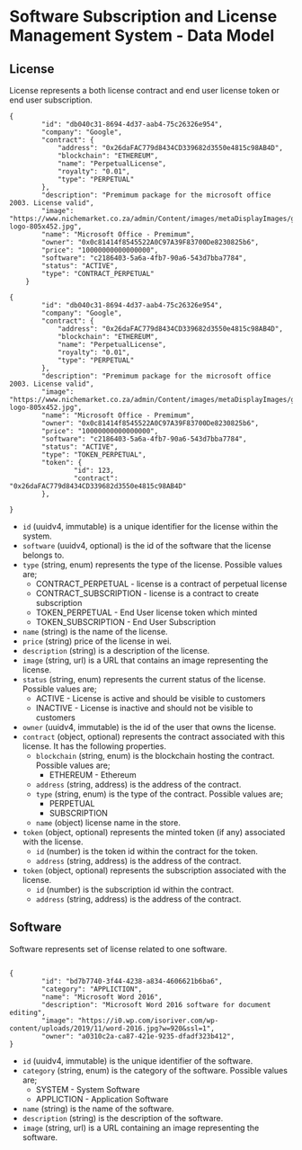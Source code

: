 # Software Subscription and License Management System - Data Model

## License

License represents a both license contract and end user license token or end user subscription.

```
{
        "id": "db040c31-8694-4d37-aab4-75c26326e954",
        "company": "Google",
        "contract": {
            "address": "0x26daFAC779d8434CD339682d3550e4815c98AB4D",
            "blockchain": "ETHEREUM",
            "name": "PerpetualLicense",
            "royalty": "0.01",
            "type": "PERPETUAL"
        },
        "description": "Premimum package for the microsoft office 2003. License valid",
        "image": "https://www.nichemarket.co.za/admin/Content/images/metaDisplayImages/google-logo-805x452.jpg",
        "name": "Microsoft Office - Premimum",
        "owner": "0x0c81414f8545522A0C97A39F83700De8230825b6",
        "price": "10000000000000000",
        "software": "c2186403-5a6a-4fb7-90a6-543d7bba7784",
        "status": "ACTIVE",
        "type": "CONTRACT_PERPETUAL"
    }
```

```
{
        "id": "db040c31-8694-4d37-aab4-75c26326e954",
        "company": "Google",
        "contract": {
            "address": "0x26daFAC779d8434CD339682d3550e4815c98AB4D",
            "blockchain": "ETHEREUM",
            "name": "PerpetualLicense",
            "royalty": "0.01",
            "type": "PERPETUAL"
        },
        "description": "Premimum package for the microsoft office 2003. License valid",
        "image": "https://www.nichemarket.co.za/admin/Content/images/metaDisplayImages/google-logo-805x452.jpg",
        "name": "Microsoft Office - Premimum",
        "owner": "0x0c81414f8545522A0C97A39F83700De8230825b6",
        "price": "10000000000000000",
        "software": "c2186403-5a6a-4fb7-90a6-543d7bba7784",
        "status": "ACTIVE",
        "type": "TOKEN_PERPETUAL",
        "token": {
                "id": 123,
                "contract": "0x26daFAC779d8434CD339682d3550e4815c98AB4D"
        },

}
```

- `id` (uuidv4, immutable) is a unique identifier for the license within the system.
- `software` (uuidv4, optional) is the id of the software that the license belongs to.
- `type` (string, enum) represents the type of the license. Possible values are;
  - CONTRACT_PERPETUAL - license is a contract of perpetual license
  - CONTRACT_SUBSCRIPTION - license is a contract to create subscription
  - TOKEN_PERPETUAL - End User license token which minted
  - TOKEN_SUBSCRIPTION - End User Subscription
- `name` (string) is the name of the license.
- `price` (string) price of the license in wei.
- `description` (string) is a description of the license.
- `image` (string, url) is a URL that contains an image representing the license.
- `status` (string, enum) represents the current status of the license. Possible values are;
  - ACTIVE - License is active and should be visible to customers
  - INACTIVE - License is inactive and should not be visible to customers
- `owner` (uuidv4, immutable) is the id of the user that owns the license.
- `contract` (object, optional) represents the contract associated with this license. It has the following properties.
  - `blockchain` (string, enum) is the blockchain hosting the contract. Possible values are;
    - ETHEREUM - Ethereum
  - `address` (string, address) is the address of the contract.
  - `type` (string, enum) is the type of the contract. Possible values are;
    - PERPETUAL
    - SUBSCRIPTION
  - `name` (object) license name in the store.
- `token` (object, optional) represents the minted token (if any) associated with the license.
  - `id` (number) is the token id within the contract for the token.
  - `address` (string, address) is the address of the contract.
- `token` (object, optional) represents the subscription associated with the license.
  - `id` (number) is the subscription id within the contract.
  - `address` (string, address) is the address of the contract.

## Software

Software represents set of license related to one software.

```

{
        "id": "bd7b7740-3f44-4238-a834-4606621b6ba6",
        "category": "APPLICTION",
        "name": "Microsoft Word 2016",
        "description": "Microsoft Word 2016 software for document editing",
        "image": "https://i0.wp.com/isoriver.com/wp-content/uploads/2019/11/word-2016.jpg?w=920&ssl=1",
        "owner": "a0310c2a-ca87-421e-9235-dfadf323b412",
}

```

- `id` (uuidv4, immutable) is the unique identifier of the software.
- `category` (string, enum) is the category of the software. Possible values are;
  - SYSTEM - System Software
  - APPLICTION - Application Software
- `name` (string) is the name of the software.
- `description` (string) is the description of the software.
- `image` (string, url) is a URL containing an image representing the software.
